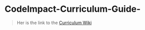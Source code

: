 # CodeImpact-Curriculum-Guide-
> Her is the link to the [Curriculum Wiki](https://github.com/Roland-Sankara/CodeImpact-Curriculum-Guide/wiki)
